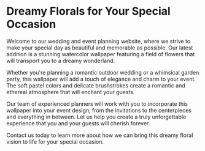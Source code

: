 <!--
Write me markdown content of website with wallpaper:

"A dreamy watercolor painting of a field of flowers for a wedding or event planning website"

The header of the page should not be copy of the text but rather a real content of the website which is using this wallpaper.
-->

<!--font:Inter-->

# Dreamy Florals for Your Special Occasion

Welcome to our wedding and event planning website, where we strive to make your special day as beautiful and memorable as possible. Our latest addition is a stunning watercolor wallpaper featuring a field of flowers that will transport you to a dreamy wonderland.

Whether you're planning a romantic outdoor wedding or a whimsical garden party, this wallpaper will add a touch of elegance and charm to your event. The soft pastel colors and delicate brushstrokes create a romantic and ethereal atmosphere that will enchant your guests.

Our team of experienced planners will work with you to incorporate this wallpaper into your event design, from the invitations to the centerpieces and everything in between. Let us help you create a truly unforgettable experience that you and your guests will cherish forever.

Contact us today to learn more about how we can bring this dreamy floral vision to life for your special occasion.
